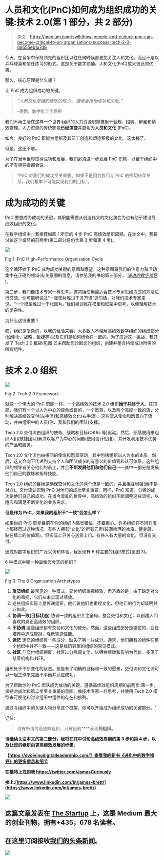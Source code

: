 # 人员和文化(PnC)如何成为组织成功的关键:技术 2.0(第 1 部分，共 2 部分)

> 原文：<https://medium.com/swlh/how-people-and-culture-pnc-can-become-critical-to-an-organisations-success-tech-2-0-69555eb1a7d9>

今天，在竞争中保持领先的组织比以往任何时候都更加关注人和文化。而且不是以乒乓球桌和信任练习的形式。这是关于数字领袖、人和文化(PnC)放大彼此的优势。

那么，核心原理是什么呢？

让 PnC 成为组织成功的关键。

> *“人和文化是组织绩效的核心
> ，通常会推动成功和失败。”*
> 
> -德勤，数字化工作场所

我们不再生活在这样一个世界:组织的人力资源职能被用于合规、招聘、解雇和绩效管理。人力资源的传统职能**已经演变**并更名为**人员和文化** (PnC)。

如今，良好的 PnC 职能为组织及其员工创造和塑造积极的文化。这太棒了。

但是，这还不够。

为了在当今世界取得成功和发展，我们必须进一步发展 PnC 职能，以至于组织中的所有领导者都会说:

> “PnC 对我们的成功至关重要。如果不是因为我们与 PnC 的密切伙伴关系，我们根本不可能实现我们的目标”。

# **成为成功的关键**

PnC 要想成为成功的关键，其职能需要从创造伟大的文化演变为也有助于建设高绩效组织的文化。

在数字组织中，我推荐如图 1 所示的 4 步 PnC 高绩效组织周期。在本文中，我将讨论这个循环的前两步(第二部分将包含第 3 步和第 4 步)。

![](img/194a9f17273d6d9cc4e98b41c278b9a5.png)

Fig 1: PnC High-Performance Organisation Cycle

这个循环始于 PnC 成为成功关键的意图和愿望。这种意图将我们的注意力和活动集中在正确的领域(有关意图的信息，请参见我的书的第三部分， [*演进的数字领导*](https://evolvingdigitalleadership.com/) )。

第二步，我们像技术专家一样思考。这包括使用最适合技术专家思维方式的方法进行交流。你可能听说过“一张图片胜过千言万语”这句话，对我们技术专家来说，“一个模型胜过一千张图片。”我们被训练在模型和框架中思考，以便理解技术的复杂性。

为什么这很重要？

嗯，组织是复杂的，以我的经验来看，大多数人不理解高绩效数字组织的组成部分(如使命、战略、敏捷等)以及它们是如何组合在一起的。为了应对这一挑战，我开发了 Tech 2.0 框架(见图 2)来帮助您诊断您的组织，创建并整合持续成功所需的所有组件。

# **技术 2.0 组织**

![](img/208e612ce04d89493048a8f1a6a4d603.png)

Fig 2\. Tech 2.0 Framework

就像一个伟大的 PnC 职能一样，一个高绩效的技术 2.0 组织**始于并终于人**。在顶部，我们有一个以人为中心的使命或目的，一个愿景，以及两个高度一致的流，分别解决高绩效交付(左手流)和高绩效文化(右手流)。这些流从使命和愿景向下流动，并由组织中的人员(你、我和我们的团队)支撑。

Tech 2.0 交付流由组织的使命、战略和目标(OKRs 等)驱动。然后，部落被用来组织人们(敏捷团队)解决以客户为中心的问题(使用设计思维)，并开发利用技术优势的产品和服务。

Tech 2.0 文化流也由相同的使命和愿景驱动，其中包括组织以人为本的本质。然后，这又会向下传递到支持个人和团队成长的有意义的价值观和认可体系。这些组织的领导者关心他们的员工，并且**不断发展他们和他们自己**——其中一部分是发展他们自己的教练和指导技能。

Tech 2.0 组织的目标是确保交付和文化的两个流是一致的，并且相互增强(而不是对立)。交付流认识到 PnC 对他们的成功至关重要。同样，PnC 知道，分娩的成功是他们自己的成功。在当今混乱的世界中，高绩效的组织不断调整这些流程，以适应和满足不断变化的业务需求。

**但是作为 PnC，如果我的组织不“一致”会怎么样？**

如果你的 PnC 职能目前在你的组织内感觉错位，不要担心。许多组织在不同程度上都经历过这种情况。有些人拥有“文化”的所有元素(装满啤酒的冰箱、健身房、贴在墙上的价值观)，但实际上只关心送货上门。有些人有大量的文化，但没有交付。

通过对数字组织的广泛采访和体验，我发现有 6 种主要的组织模式(见图 3)。

6 种模式中哪一种最像您今天的组织？

![](img/87ef3ab5be36ecd2a2ec98420443c1b2.png)

Fig 3\. The 6 Organisation Archetypes

1.  **发货组织**
    最常见的一种模式。交付组织重视绩效，但矛盾的是，由于缺乏对文化的重视，它们从未实现过绩效。
2.  这些组织实际上是传递组织，他们说他们也重视文化，但他们的行为却证明并非如此。
3.  **协调一致(目标状态)**
    协调一致的组织关注全局，整合交付和文化，以创建人们喜欢的真正高绩效的组织。
4.  **不协调**
    这些组织都有交付和文化的成分。然而，这些组成部分是错位的，会在培养中造成摩擦，降低输送性能。
5.  **迷茫**
    迷茫的组织有一些成分，缺失了另一些成分。通常，他们拥有的组件在整个组织中并不一致——这是经历转型的组织的常见模式。
6.  **社区**
    与交付组织相反，社区过分强调文化，以牺牲绩效和影响为代价。多见于慈善机构和 NFP。

组织处于不断变化的状态。但是有了明确的目标和一致的愿景，交付流和文化流可以一起工作来克服不平衡并适应成功。

为了帮助你的 PnC 团队成为成功的关键，遵循高绩效组织周期的前两步:第一步。保持对成功和第二步至关重要的意图。像技术专家一样思考，并使用 Tech 2.0 模型来可视化和讨论组织中组件的存在和排列。

通过与组织中的关键人物分享这个框架，你可以开始成为组织成功的关键部分。"

记住:

> 没有所谓的高绩效组织，只有目前****表现**的组织。**

**请继续关注本文的第二部分，我将在其中讨论高绩效周期的第 3 步和第 4 步，以及让您的组织向更高绩效发展的步骤。**

**【https://evolvingdigitalleadership.com/】查看我的新书《进化中的数字领导》的更多信息和细节**

**在推特上找到我 https://twitter.com/JamesCuriously**

**接上:[https://www.linkedin.com/in/james-brett/](https://www.linkedin.com/in/james-brett/)**

**[![](img/308a8d84fb9b2fab43d66c117fcc4bb4.png)](https://medium.com/swlh)**

## **这篇文章发表在 [The Startup](https://medium.com/swlh) 上，这是 Medium 最大的创业刊物，拥有+435，678 名读者。**

## **在这里订阅接收[我们的头条新闻](https://growthsupply.com/the-startup-newsletter/)。**

**[![](img/b0164736ea17a63403e660de5dedf91a.png)](https://medium.com/swlh)**